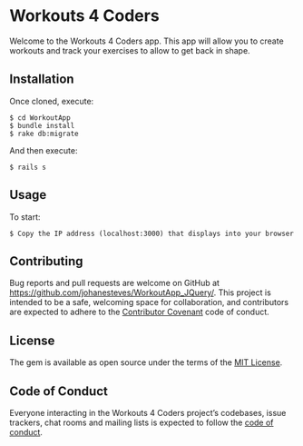 # Workouts 4 Coders

Welcome to the Workouts 4 Coders app. This app will allow you to create workouts and track your exercises to allow to get back in shape. 


## Installation

Once cloned, execute: 

    $ cd WorkoutApp
    $ bundle install
    $ rake db:migrate

And then execute:

    $ rails s

## Usage

To start:

    $ Copy the IP address (localhost:3000) that displays into your browser 

## Contributing

Bug reports and pull requests are welcome on GitHub at https://github.com/johanesteves/WorkoutApp_JQuery/. This project is intended to be a safe, welcoming space for collaboration, and contributors are expected to adhere to the [Contributor Covenant](http://contributor-covenant.org) code of conduct.

## License

The gem is available as open source under the terms of the [MIT License](http://opensource.org/licenses/MIT).

## Code of Conduct

Everyone interacting in the Workouts 4 Coders project’s codebases, issue trackers, chat rooms and mailing lists is expected to follow the [code of conduct](https://github.com/johanesteves/WorkoutApp_JQuery/blob/master/CODE_OF_CONDUCT.md).
